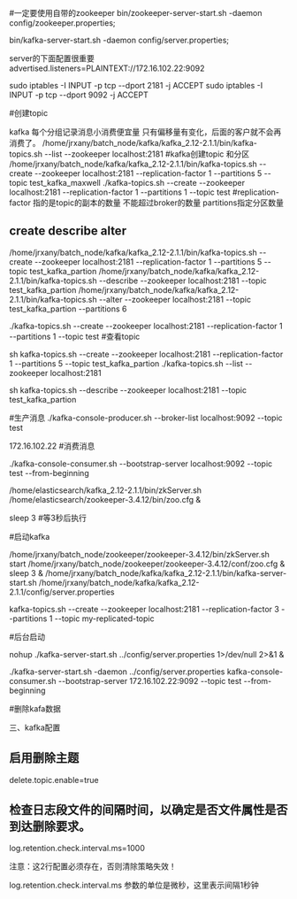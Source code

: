 #一定要使用自带的zookeeper
bin/zookeeper-server-start.sh  -daemon config/zookeeper.properties;

bin/kafka-server-start.sh -daemon  config/server.properties;

server的下面配置很重要
advertised.listeners=PLAINTEXT://172.16.102.22:9092


sudo iptables -I INPUT -p tcp --dport 2181 -j ACCEPT
sudo iptables -I INPUT -p tcp --dport 9092 -j ACCEPT

#创建topic

kafka  每个分组记录消息小消费便宜量    只有偏移量有变化，后面的客户就不会再消费了。
/home/jrxany/batch_node/kafka/kafka_2.12-2.1.1/bin/kafka-topics.sh --list --zookeeper localhost:2181
#kafka创建topic  和分区  
/home/jrxany/batch_node/kafka/kafka_2.12-2.1.1/bin/kafka-topics.sh --create --zookeeper localhost:2181 --replication-factor 1 --partitions 5 --topic test_kafka_maxwell
./kafka-topics.sh --create --zookeeper localhost:2181 --replication-factor 1 --partitions 1 --topic test
#replication-factor  指的是topic的副本的数量   不能超过broker的数量   partitions指定分区数量
##  create  describe    alter
/home/jrxany/batch_node/kafka/kafka_2.12-2.1.1/bin/kafka-topics.sh --create --zookeeper localhost:2181 --replication-factor 1 --partitions 5 --topic test_kafka_partion
/home/jrxany/batch_node/kafka/kafka_2.12-2.1.1/bin/kafka-topics.sh --describe --zookeeper localhost:2181 --topic test_kafka_partion
/home/jrxany/batch_node/kafka/kafka_2.12-2.1.1/bin/kafka-topics.sh --alter --zookeeper localhost:2181 --topic test_kafka_partion --partitions 6

./kafka-topics.sh --create --zookeeper localhost:2181 --replication-factor 1 --partitions 1 --topic test
#查看topic

sh kafka-topics.sh --create --zookeeper localhost:2181 --replication-factor 1 --partitions 5 --topic test_kafka_partion
./kafka-topics.sh --list --zookeeper localhost:2181

sh kafka-topics.sh --describe --zookeeper localhost:2181 --topic test_kafka_partion

#生产消息
./kafka-console-producer.sh --broker-list localhost:9092 --topic test

172.16.102.22
#消费消息

./kafka-console-consumer.sh --bootstrap-server localhost:9092 --topic test --from-beginning




/home/elasticsearch/kafka_2.12-2.1.1/bin/zkServer.sh /home/elasticsearch/zookeeper-3.4.12/bin/zoo.cfg &

sleep 3 #等3秒后执行

#启动kafka

/home/jrxany/batch_node/zookeeper/zookeeper-3.4.12/bin/zkServer.sh start /home/jrxany/batch_node/zookeeper/zookeeper-3.4.12/conf/zoo.cfg &
sleep 3  &
/home/jrxany/batch_node/kafka/kafka_2.12-2.1.1/bin/kafka-server-start.sh /home/jrxany/batch_node/kafka/kafka_2.12-2.1.1/config/server.properties 


kafka-topics.sh --create --zookeeper localhost:2181 --replication-factor 3 --partitions 1 --topic my-replicated-topic

#后台启动

nohup ./kafka-server-start.sh ../config/server.properties 1>/dev/null 2>&1 &


./kafka-server-start.sh -daemon ../config/server.properties
kafka-console-consumer.sh --bootstrap-server 172.16.102.22:9092 --topic test --from-beginning


#删除kafa数据

三、kafka配置
## 启用删除主题
delete.topic.enable=true
## 检查日志段文件的间隔时间，以确定是否文件属性是否到达删除要求。
log.retention.check.interval.ms=1000
 

注意：这2行配置必须存在，否则清除策略失效！

log.retention.check.interval.ms 参数的单位是微秒，这里表示间隔1秒钟
